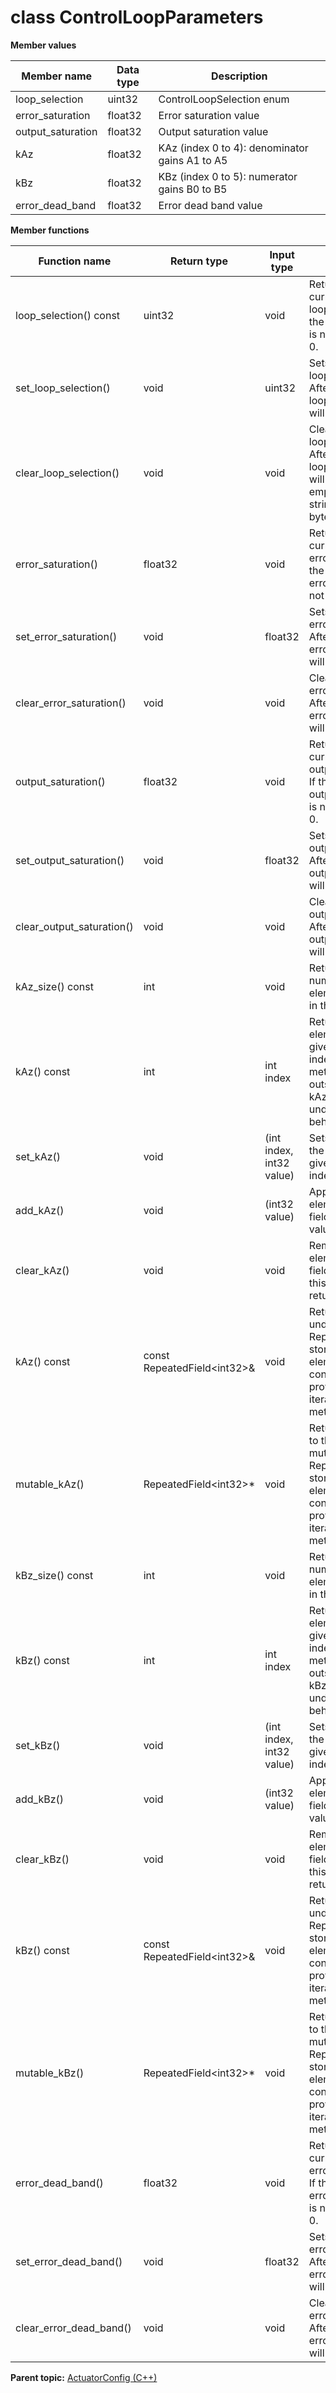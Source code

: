 # class ControlLoopParameters

 **Member values** 

|Member name|Data type|Description|
|-----------|---------|-----------|
|loop\_selection|uint32|ControlLoopSelection enum|
|error\_saturation|float32|Error saturation value|
|output\_saturation|float32|Output saturation value|
|kAz|float32|KAz \(index 0 to 4\): denominator gains A1 to A5|
|kBz|float32|KBz \(index 0 to 5\): numerator gains B0 to B5|
|error\_dead\_band|float32|Error dead band value|

 **Member functions** 

|Function name|Return type|Input type|Description|
|-------------|-----------|----------|-----------|
|loop\_selection\(\) const|uint32|void|Returns the current value of loop\_selection. If the loop\_selection is not set, returns 0.|
|set\_loop\_selection\(\)|void|uint32|Sets the value of loop\_selection. After calling this, loop\_selection\(\) will return value.|
|clear\_loop\_selection\(\)|void|void|Clears the value of loop\_selection. After calling this, loop\_selection\(\) will return the empty string/empty bytes.|
|error\_saturation\(\)|float32|void|Returns the current value of error\_saturation. If the error\_saturation is not set, returns 0.|
|set\_error\_saturation\(\)|void|float32|Sets the value of error\_saturation. After calling this, error\_saturation\(\) will return value.|
|clear\_error\_saturation\(\)|void|void|Clears the value of error\_saturation. After calling this, error\_saturation\(\) will return 0.|
|output\_saturation\(\)|float32|void|Returns the current value of output\_saturation. If the output\_saturation is not set, returns 0.|
|set\_output\_saturation\(\)|void|float32|Sets the value of output\_saturation. After calling this, output\_saturation\(\) will return value.|
|clear\_output\_saturation\(\)|void|void|Clears the value of output\_saturation. After calling this, output\_saturation\(\) will return 0.|
|kAz\_size\(\) const|int|void|Returns the number of elements currently in the field.|
|kAz\(\) const|int|int index|Returns the element at the given zero-based index. Calling this method with index outside of \[0, kAz\_size\(\)\) yields undefined behavior.|
|set\_kAz\(\)|void|\(int index, int32 value\)|Sets the value of the element at the given zero-based index.|
|add\_kAz\(\)|void|\(int32 value\)|Appends a new element to the field with the given value.|
|clear\_kAz\(\)|void|void|Removes all elements from the field. After calling this, kAz\_size\(\) will return zero.|
|kAz\(\) const|const RepeatedField<int32\>&|void|Returns the underlying RepeatedField that stores the field's elements. This container class provides STL-like iterators and other methods.|
|mutable\_kAz\(\)|RepeatedField<int32\>\*|void|Returns a pointer to the underlying mutable RepeatedField that stores the field's elements. This container class provides STL-like iterators and other methods.|
|kBz\_size\(\) const|int|void|Returns the number of elements currently in the field.|
|kBz\(\) const|int|int index|Returns the element at the given zero-based index. Calling this method with index outside of \[0, kBz\_size\(\)\) yields undefined behavior.|
|set\_kBz\(\)|void|\(int index, int32 value\)|Sets the value of the element at the given zero-based index.|
|add\_kBz\(\)|void|\(int32 value\)|Appends a new element to the field with the given value.|
|clear\_kBz\(\)|void|void|Removes all elements from the field. After calling this, kBz\_size\(\) will return zero.|
|kBz\(\) const|const RepeatedField<int32\>&|void|Returns the underlying RepeatedField that stores the field's elements. This container class provides STL-like iterators and other methods.|
|mutable\_kBz\(\)|RepeatedField<int32\>\*|void|Returns a pointer to the underlying mutable RepeatedField that stores the field's elements. This container class provides STL-like iterators and other methods.|
|error\_dead\_band\(\)|float32|void|Returns the current value of error\_dead\_band. If the error\_dead\_band is not set, returns 0.|
|set\_error\_dead\_band\(\)|void|float32|Sets the value of error\_dead\_band. After calling this, error\_dead\_band\(\) will return value.|
|clear\_error\_dead\_band\(\)|void|void|Clears the value of error\_dead\_band. After calling this, error\_dead\_band\(\) will return 0.|

**Parent topic:** [ActuatorConfig \(C++\)](../../summary_pages/ActuatorConfig.md)

